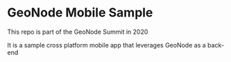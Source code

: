 # GeoNode Mobile Sample

This repo is part of the GeoNode Summit in 2020

It is a sample cross platform mobile app that leverages GeoNode as a back-end
